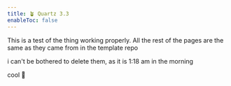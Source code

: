 ```yaml
---
title: 🪴 Quartz 3.3
enableToc: false
---
```


This is a test of the thing working properly. All the rest of the pages are the same as they came from in the template repo

i can't be bothered to delete them, as it is 1:18 am in the morning

cool 🦃
